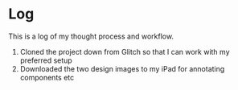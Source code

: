 # Log

This is a log of my thought process and workflow.

1. Cloned the project down from Glitch so that I can work with my preferred setup
1. Downloaded the two design images to my iPad for annotating components etc
